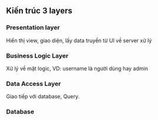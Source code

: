 
## Kiến trúc 3 layers

### Presentation layer

Hiển thị view, giao diện, lấy data truyền từ UI về server xử lý

### Business Logic Layer

Xử lý về mặt logic, VD: username là người dùng hay admin

### Data Access Layer

Giao tiếp với database, Query.

### Database